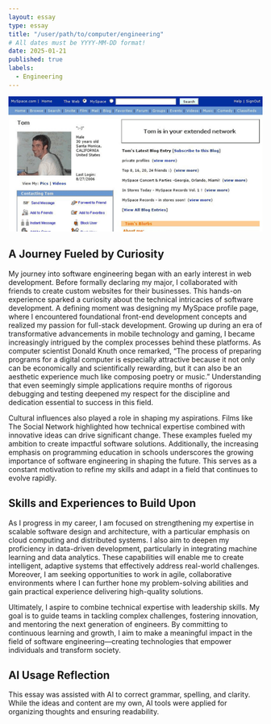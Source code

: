 ```yaml
---
layout: essay
type: essay
title: "/user/path/to/computer/engineering"
# All dates must be YYYY-MM-DD format!
date: 2025-01-21
published: true
labels:
  - Engineering
---
```

<img width="780px" class="rounded float-start pe-3" src="../img/TOM2.png">

## A Journey Fueled by Curiosity
My journey into software engineering began with an early interest in web development. Before formally declaring my major, I collaborated with friends to create custom websites for their businesses. This hands-on experience sparked a curiosity about the technical intricacies of software development. A defining moment was designing my MySpace profile page, where I encountered foundational front-end development concepts and realized my passion for full-stack development. Growing up during an era of transformative advancements in mobile technology and gaming, I became increasingly intrigued by the complex processes behind these platforms. As computer scientist Donald Knuth once remarked, “The process of preparing programs for a digital computer is especially attractive because it not only can be economically and scientifically rewarding, but it can also be an aesthetic experience much like composing poetry or music.” Understanding that even seemingly simple applications require months of rigorous debugging and testing deepened my respect for the discipline and dedication essential to success in this field.

Cultural influences also played a role in shaping my aspirations. Films like The Social Network highlighted how technical expertise combined with innovative ideas can drive significant change. These examples fueled my ambition to create impactful software solutions. Additionally, the increasing emphasis on programming education in schools underscores the growing importance of software engineering in shaping the future. This serves as a constant motivation to refine my skills and adapt in a field that continues to evolve rapidly.

## Skills and Experiences to Build Upon

As I progress in my career, I am focused on strengthening my expertise in scalable software design and architecture, with a particular emphasis on cloud computing and distributed systems. I also aim to deepen my proficiency in data-driven development, particularly in integrating machine learning and data analytics. These capabilities will enable me to create intelligent, adaptive systems that effectively address real-world challenges. Moreover, I am seeking opportunities to work in agile, collaborative environments where I can further hone my problem-solving abilities and gain practical experience delivering high-quality solutions.

Ultimately, I aspire to combine technical expertise with leadership skills. My goal is to guide teams in tackling complex challenges, fostering innovation, and mentoring the next generation of engineers. By committing to continuous learning and growth, I aim to make a meaningful impact in the field of software engineering—creating technologies that empower individuals and transform society.

## AI Usage Reflection

This essay was assisted with AI to correct grammar, spelling, and clarity. While the ideas and content are my own, AI tools were applied for organizing thoughts and ensuring readability. 
